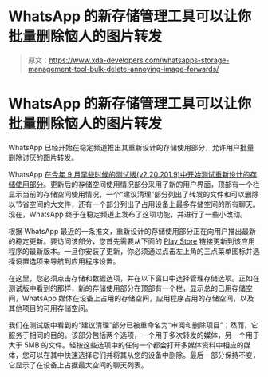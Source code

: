 # WhatsApp 的新存储管理工具可以让你批量删除恼人的图片转发

> 原文：<https://www.xda-developers.com/whatsapps-storage-management-tool-bulk-delete-annoying-image-forwards/>

# WhatsApp 的新存储管理工具可以让你批量删除恼人的图片转发

WhatsApp 已经开始在稳定频道推出其重新设计的存储使用部分，允许用户批量删除讨厌的图片转发。

WhatsApp [在今年 9 月早些时候的测试版(v2.20.201.9)中开始测试重新设计的存储使用部分](https://www.xda-developers.com/whatsapp-tests-redesigned-storage-usage-section-latest-beta/)。更新后的存储空间使用情况部分采用了新的用户界面，顶部有一个栏显示当前的存储空间使用情况，一个“建议清理”部分列出了转发的文件和可以删除以节省空间的大文件，还有一个部分列出了占用设备上最多存储空间的所有聊天。现在，WhatsApp 终于在稳定频道上发布了这项功能，并进行了一些小改动。

根据 WhatsApp 最近的一条推文，重新设计的存储使用部分正在向用户推出最新的稳定更新。要访问该部分，您首先需要从下面的 [Play Store](https://www.xda-developers.com/tag/google-play-store/) 链接更新到该应用程序的最新版本。一旦你安装了更新，你必须通过点击左上角的三点菜单图标并选择设置选项来导航到应用程序设置。

在这里，您必须点击存储和数据选项，并在以下窗口中选择管理存储选项。正如在测试版中看到的那样，新的存储使用部分在顶部有一个栏，显示总的已用存储空间，WhatsApp 媒体在设备上占用的存储空间，应用程序占用的存储空间，以及其他项目的可用存储空间。

我们在测试版中看到的“建议清理”部分已被重命名为“审阅和删除项目”；然而，它服务于相同的目的。该部分包括两个选项，一个用于多次转发的媒体，另一个用于大于 5MB 的文件。轻按这些选项中的任何一个都会打开多媒体资料中相应的媒体，您可以在其中快速选择它们并将其从您的设备中删除。最后一部分保持不变，它显示了在设备上占据最大空间的聊天列表。